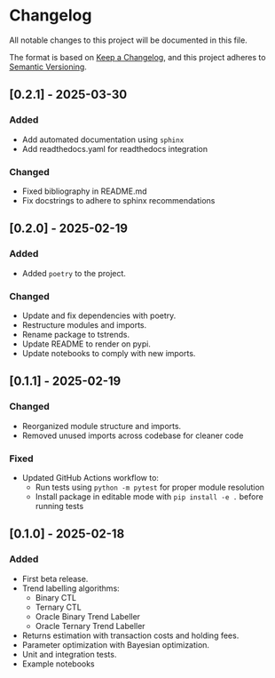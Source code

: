 # Changelog

All notable changes to this project will be documented in this file.

The format is based on [Keep a Changelog](https://keepachangelog.com/en/1.1.0/),
and this project adheres to [Semantic Versioning](https://semver.org/spec/v2.0.0.html).

## [0.2.1] - 2025-03-30

### Added

- Add automated documentation using `sphinx`
- Add readthedocs.yaml for readthedocs integration

### Changed

- Fixed bibliography in README.md
- Fix docstrings to adhere to sphinx recommendations

## [0.2.0] - 2025-02-19

### Added

- Added `poetry` to the project.

### Changed

- Update and fix dependencies with poetry.
- Restructure modules and imports.
- Rename package to tstrends.
- Update README to render on pypi.
- Update notebooks to comply with new imports.


## [0.1.1] - 2025-02-19

### Changed

- Reorganized module structure and imports.
- Removed unused imports across codebase for cleaner code

### Fixed

- Updated GitHub Actions workflow to:
  - Run tests using `python -m pytest` for proper module resolution
  - Install package in editable mode with `pip install -e .` before running tests


## [0.1.0] - 2025-02-18

### Added

- First beta release.
- Trend labelling algorithms:
  - Binary CTL
  - Ternary CTL
  - Oracle Binary Trend Labeller
  - Oracle Ternary Trend Labeller
- Returns estimation with transaction costs and holding fees.
- Parameter optimization with Bayesian optimization.
- Unit and integration tests.
- Example notebooks